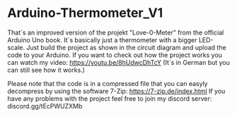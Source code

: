 # Arduino-Thermometer_V1
That´s an improved version of the projekt "Love-0-Meter" from the official Arduino Uno book. It´s basically just a thermometer with a bigger LED-scale. 
Just build the project as shown in the circuit diagram and upload the code to your Arduino. 
If you want to check out how the project works you can watch my video: https://youtu.be/8hUdwcDhTcY (It´s in German but you can still see how it works.)

Please note that the code is in a compressed file that you can easyly decompress by using the software 7-Zip: https://7-zip.de/index.html
If you have any problems with the project feel free to join my discord server: discord.gg/tEcPWUZXMb
